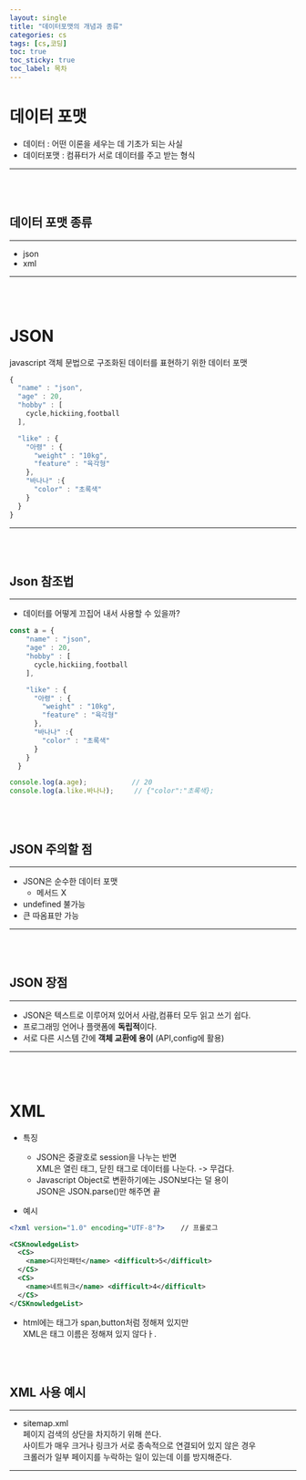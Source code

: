 ```yaml
---
layout: single
title: "데이터포맷의 개념과 종류"
categories: cs
tags: [cs,코딩]
toc: true
toc_sticky: true
toc_label: 목차
---
```


# 데이터 포맷
- 데이터 : 어떤 이론을 세우는 데 기초가 되는 사실
- 데이터포맷 : 컴퓨터가 서로 데이터를 주고 받는 형식
___
<br/>
<br/>

## 데이터 포맷 종류
___ 
- json
- xml
___
<br/>
<br/>

# JSON 
javascript 객체 문법으로 구조화된 데이터를 표현하기 위한 데이터 포맷      
```javascript
{
  "name" : "json",
  "age" : 20,
  "hobby" : [
    cycle,hickiing,football
  ],

  "like" : {
    "아령" : {
      "weight" : "10kg",
      "feature" : "육각형"
    },
    "바나나" :{
      "color" : "초록색"
    }
  }
}
```
___
<br/>
<br/>

## Json 참조법
___
- 데이터를 어떻게 끄집어 내서 사용할 수 있을까?
```javascript
const a = {
    "name" : "json",
    "age" : 20,
    "hobby" : [
      cycle,hickiing,football
    ],

    "like" : {
      "아령" : {
        "weight" : "10kg",
        "feature" : "육각형"
      },
      "바나나" :{
        "color" : "초록색"
      }
    }
  }

console.log(a.age);           // 20
console.log(a.like.바나나);     // {"color":"초록색};
```
<br/>
<br/>

## JSON 주의할 점
___
- JSON은 순수한 데이터 포맷
  - 메서드 X
- undefined 불가능
- 큰 따옴표만 가능
___
<br/>
<br/>

## JSON 장점
___
- JSON은 텍스트로 이루어져 있어서 사람,컴퓨터 모두 읽고 쓰기 쉽다.
- 프로그래밍 언어나 플랫폼에 **독립적**이다.
- 서로 다른 시스템 간에 **객체 교환에 용이** (API,config에 활용)
___
<br/>
<br/>

# XML
- 특징
  - JSON은 중괄호로 session을 나누는 반면     
  XML은 열린 태그, 닫힌 태그로 데이터를 나눈다. -> 무겁다.
  - Javascript Object로 변환하기에는 JSON보다는 덜 용이     
  JSON은 JSON.parse()만 해주면 끝         

- 예시
```xml
<?xml version="1.0" encoding="UTF-8"?>    // 프롤로그

<CSKnowledgeList>
  <CS>
    <name>디자인패턴</name> <difficult>5</difficult>
  </CS> 
  <CS>
    <name>네트워크</name> <difficult>4</difficult> 
  </CS>
</CSKnowledgeList>
```
- html에는 태그가 span,button처럼 정해져 있지만     
XML은 태그 이름은 정해져 있지 않다ㅏ.     
<br/>
<br/>

## XML 사용 예시
___
- sitemap.xml         
페이지 검색의 상단을 차지하기 위해 쓴다.    
사이트가 매우 크거나 링크가 서로 종속적으로 연결되어 있지 않은 경우     
크롤러가 일부 페이지를 누락하는 일이 있는데 이를 방지해준다.
___